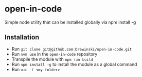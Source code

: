 # open-in-code
Simple node utility that can be installed globally via npm install -g

## Installation
- Run `git clone git@github.com:brewinski/open-in-code.git`
- Run `nvm use` in the `open-in-code` repository
- Transpile the module with `npm run build`
- Run `npm install -g` to install the module as a global command
- Run `oic -f <my-folder>`

